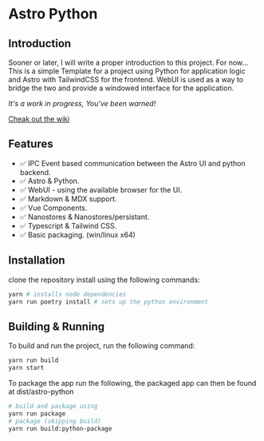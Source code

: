# Astro Python

## Introduction

Sooner or later, I will write a proper introduction to this project. For now... This is a simple Template for a project using Python for application logic and Astro with TailwindCSS for the frontend. WebUI is used as a way to bridge the two and provide a windowed interface for the application.

_It's a work in progress, You've been warned!_

[Cheak out the wiki](https://github.com/SvalTek/astro-python/wiki)

## Features

- ✅ IPC Event based communication between the Astro UI and python backend.
- ✅ Astro & Python.
- ✅ WebUI - using the available browser for the UI.
- ✅ Markdown & MDX support.
- ✅ Vue Components.
- ✅ Nanostores & Nanostores/persistant.
- ✅ Typescript & Tailwind CSS.
- ✅ Basic packaging. (win/linux x64)

## Installation

clone the repository install using the following commands:

```bash
yarn # installs node dependencies
yarn run poetry install # sets up the python environment
```

## Building & Running

To build and run the project, run the following command:

```bash
yarn run build
yarn start
```
To package the app run the following, the packaged app can then be found at dist/astro-python

```bash
# build and package using
yarn run package
# package (skipping build)
yarn run build:python-package
```
